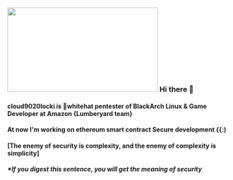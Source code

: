 ### <img src="https://splianel.sirv.com/maxresdefault.jpg" width="341" height="192" alt="" /> Hi there 👋 
#### cloud9020locki is 🎩whitehat pentester of BlackArch Linux & Game Developer at Amazon {Lumberyard team}
#### At now I'm working on ethereum smart contract Secure development {{:)

#### [The enemy of security is complexity, and the enemy of complexity is simplicity] 
##### *If you digest this sentence, you will get the meaning of security



